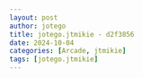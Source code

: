 ```yaml
---
layout: post
author: jotego
title: jotego.jtmikie - d2f3856
date: 2024-10-04
categories: [Arcade, jtmikie]
tags: [jotego.jtmikie]
---
```


